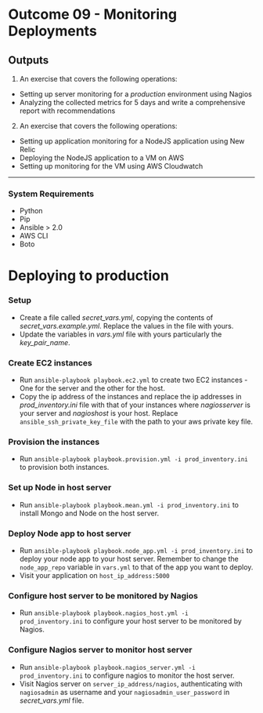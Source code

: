 # Outcome 09 - Monitoring Deployments

Outputs
-------

1. An exercise that covers the following operations:
  - Setting up server monitoring for a _production_ environment using Nagios
  - Analyzing the collected metrics for 5 days and write a comprehensive report with recommendations
2. An exercise that covers the following operations:
  - Setting up application monitoring for a NodeJS application using New Relic
  - Deploying the NodeJS application to a VM on AWS
  - Setting up monitoring for the VM using AWS Cloudwatch
-------

### System Requirements
* Python
* Pip
* Ansible > 2.0
* AWS CLI
* Boto

# Deploying to production

### Setup
* Create a file called _secret_vars.yml_, copying the contents of _secret_vars.example.yml_. Replace the values in the file with yours.
* Update the variables in _vars.yml_ file with yours particularly the _key_pair_name_.

### Create EC2 instances
* Run `ansible-playbook playbook.ec2.yml` to create two EC2 instances - One for the server and the other for the host.
* Copy the ip address of the instances and replace the ip addresses in  _prod_inventory.ini_ file with that of your instances where _nagiosserver_ is your server and _nagioshost_ is your host. Replace `ansible_ssh_private_key_file` with the path to your aws private key file.

### Provision the instances
* Run `ansible-playbook playbook.provision.yml -i prod_inventory.ini` to provision both instances.

### Set up Node in host server
* Run `ansible-playbook playbook.mean.yml -i prod_inventory.ini` to install Mongo and Node on the host server.

### Deploy Node app to host server
* Run `ansible-playbook playbook.node_app.yml -i prod_inventory.ini` to deploy your node app to your host server. Remember to change the `node_app_repo` variable in `vars.yml` to that of the app you want to deploy.
* Visit your application on `host_ip_address:5000`

### Configure host server to be monitored by Nagios
* Run `ansible-playbook playbook.nagios_host.yml -i prod_inventory.ini` to configure your host server to be monitored by Nagios.

### Configure Nagios server to monitor host server
* Run `ansible-playbook playbook.nagios_server.yml -i prod_inventory.ini` to configure nagios to monitor the host server.
* Visit Nagios server on `server_ip_address/nagios`, authenticating with `nagiosadmin` as username and your `nagiosadmin_user_password` in _secret_vars.yml_ file.
